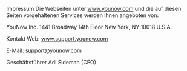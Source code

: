 Impressum
Die Webseiten unter www.younow.com und die auf diesen Seiten vorgehaltenen Services werden Ihnen angeboten von:

YouNow Inc.
1441 Broadway
14th Floor
New York, NY 10018
U.S.A.

Kontakt
Web: www.support.younow.com

E-Mail: support@younow.com

Geschäftsführer
Adi Sideman (CEO)

